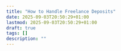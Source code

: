 ```yaml
---
title: "How to Handle Freelance Deposits"
date: 2025-09-03T20:50:29+01:00
lastmod: 2025-09-03T20:50:29+01:00
draft: true
tags: []
description: ""
---
```

